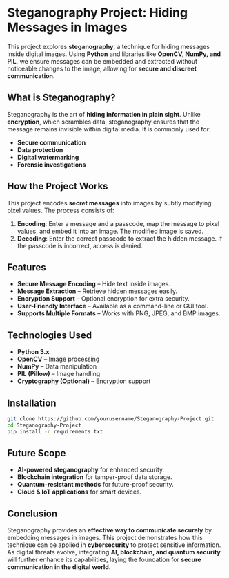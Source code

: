 # Steganography Project: Hiding Messages in Images

This project explores **steganography**, a technique for hiding messages inside digital images. Using **Python** and libraries like **OpenCV, NumPy, and PIL**, we ensure messages can be embedded and extracted without noticeable changes to the image, allowing for **secure and discreet communication**.

## What is Steganography?
Steganography is the art of **hiding information in plain sight**. Unlike **encryption**, which scrambles data, steganography ensures that the message remains invisible within digital media. It is commonly used for:

- **Secure communication**
- **Data protection**
- **Digital watermarking**
- **Forensic investigations**

## How the Project Works
This project encodes **secret messages** into images by subtly modifying pixel values. The process consists of:

1. **Encoding**: Enter a message and a passcode, map the message to pixel values, and embed it into an image. The modified image is saved.
2. **Decoding**: Enter the correct passcode to extract the hidden message. If the passcode is incorrect, access is denied.

## Features
- **Secure Message Encoding** – Hide text inside images.
- **Message Extraction** – Retrieve hidden messages easily.
- **Encryption Support** – Optional encryption for extra security.
- **User-Friendly Interface** – Available as a command-line or GUI tool.
- **Supports Multiple Formats** – Works with PNG, JPEG, and BMP images.

## Technologies Used
- **Python 3.x**
- **OpenCV** – Image processing
- **NumPy** – Data manipulation
- **PIL (Pillow)** – Image handling
- **Cryptography (Optional)** – Encryption support

## Installation
```bash
git clone https://github.com/yourusername/Steganography-Project.git
cd Steganography-Project
pip install -r requirements.txt
```

## Future Scope
- **AI-powered steganography** for enhanced security.
- **Blockchain integration** for tamper-proof data storage.
- **Quantum-resistant methods** for future-proof security.
- **Cloud & IoT applications** for smart devices.

## Conclusion
Steganography provides an **effective way to communicate securely** by embedding messages in images. This project demonstrates how this technique can be applied in **cybersecurity** to protect sensitive information. As digital threats evolve, integrating **AI, blockchain, and quantum security** will further enhance its capabilities, laying the foundation for **secure communication in the digital world**.
